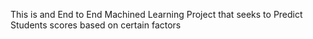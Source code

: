 This is and End to End Machined Learning Project that seeks to Predict Students scores based on certain factors
